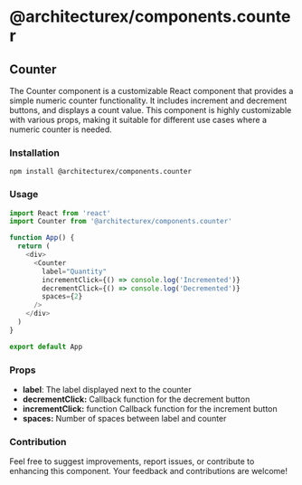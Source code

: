 # @architecturex/components.counter

## Counter

The Counter component is a customizable React component that provides a simple numeric counter functionality. It includes increment and decrement buttons, and displays a count value. This component is highly customizable with various props, making it suitable for different use cases where a numeric counter is needed.

### Installation

`npm install @architecturex/components.counter`

### Usage

```javascript
import React from 'react'
import Counter from '@architecturex/components.counter'

function App() {
  return (
    <div>
      <Counter
        label="Quantity"
        incrementClick={() => console.log('Incremented')}
        decrementClick={() => console.log('Decremented')}
        spaces={2}
      />
    </div>
  )
}

export default App
```

### Props

- **label**: The label displayed next to the counter
- **decrementClick:** Callback function for the decrement button
- **incrementClick:** function Callback function for the increment button
- **spaces:** Number of spaces between label and counter

### Contribution

Feel free to suggest improvements, report issues, or contribute to enhancing this component. Your feedback and contributions are welcome!
